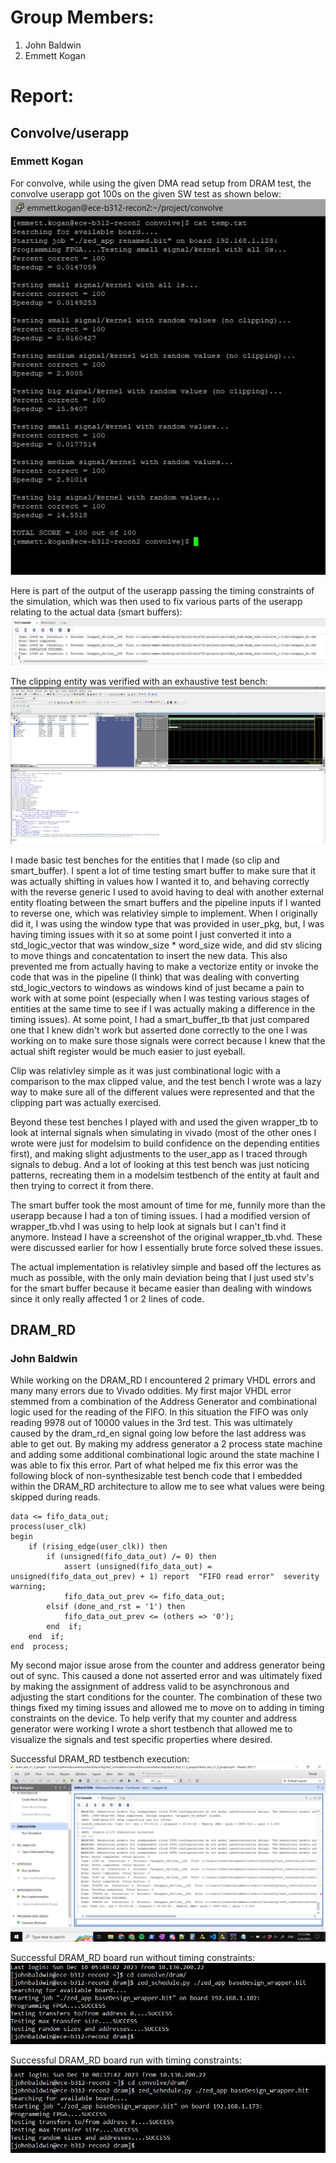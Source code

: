 # Group Members:
1. John Baldwin
2. Emmett Kogan

# Report:

## Convolve/userapp
### Emmett Kogan

For convolve, while using the given DMA read setup from DRAM test, the convolve userapp got 100s on the given SW test as shown below:
![](../screenshots/final_output.JPG)

Here is part of the output of the userapp passing the timing constraints of the simulation, which was then used to fix various parts of the userapp relating to the actual data (smart buffers):
![](../screenshots/bottom_of_tcl_console_after_sim_convolve.JPG)

The clipping entity was verified with an exhaustive test bench:
![](../screenshots/modelsim_clip.JPG)

I made basic test benches for the entities that I made (so clip and smart_buffer). I spent a lot of time testing smart buffer to make sure that it was actually shifting in values how I wanted it to, and behaving correctly with the reverse generic I used to avoid having to deal with another external entity floating between the smart buffers and the pipeline inputs if I wanted to reverse one, which was relativley simple to implement. When I originally did it, I was using the window type that was provided in user_pkg, but, I was having timing issues with it so at some point I just converted it into a std_logic_vector that was window_size * word_size wide, and did stv slicing to move things and concatentation to insert the new data. This also prevented me from actually having to make a vectorize entity or invoke the code that was in the pipeline (I think) that was dealing with converting std_logic_vectors to windows as windows kind of just became a pain to work with at some point (especially when I was testing various stages of entities at the same time to see if I was actually making a difference in the timing issues). At some point, I had a smart_buffer_tb that just compared one that I knew didn't work but asserted done correctly to the one I was working on to make sure those signals were correct because I knew that the actual shift register would be much easier to just eyeball.

Clip was relativley simple as it was just combinational logic with a comparison to the max clipped value, and the test bench I wrote was a lazy way to make sure all of the different values were represented and that the clipping part was actually exercised.

Beyond these test benches I played with and used the given wrapper_tb to look at internal signals when simulating in vivado (most of the other ones I wrote were just for modelsim to build confidence on the depending entities first), and making slight adjustments to the user_app as I traced through signals to debug. And a lot of looking at this test bench was just noticing patterns, recreating them in a modelsim testbench of the entity at fault and then trying to correct it from there.

The smart buffer took the most amount of time for me, funnily more than the userapp because I had a ton of timing issues. I had a modified version of wrapper_tb.vhd I was using to help look at signals but I can't find it anymore. Instead I have a screenshot of the original wrapper_tb.vhd. These were discussed earlier for how I essentially brute force solved these issues.

The actual implementation is relativley simple and based off the lectures as much as possible, with the only main deviation being that I just used stv's for the smart buffer because it became easier than dealing with windows since it only really affected 1 or 2 lines of code.

## DRAM_RD
### John Baldwin

While working on the DRAM_RD I encountered 2 primary VHDL errors and many many errors due to Vivado oddities. My first major VHDL error stemmed from a combination of the Address Generator and combinational logic used for the reading of the FIFO. In this situation the FIFO was only reading 9978 out of 10000 values in the 3rd test. This was ultimately caused by the dram_rd_en signal going low before the last address was able to get out. By making my address generator a 2 process state machine and adding some additional combinational logic around the state machine I was able to fix this error. Part of what helped me fix this error was the following block of non-synthesizable test bench code that I embedded within the DRAM_RD architecture to allow me to see what values were being skipped during reads. 

    data <= fifo_data_out;
    process(user_clk)
    begin
	    if (rising_edge(user_clk)) then
		    if (unsigned(fifo_data_out) /= 0) then
			    assert (unsigned(fifo_data_out) = unsigned(fifo_data_out_prev) + 1) report  "FIFO read error"  severity  warning;
			    fifo_data_out_prev <= fifo_data_out;
		    elsif (done_and_rst = '1') then
			    fifo_data_out_prev <= (others => '0');
		    end  if;
	    end  if;
    end  process;

My second major issue arose from the counter and address generator being out of sync. This caused a done not asserted error and was ultimately fixed by making the assignment of address valid to be asynchronous and adjusting the start conditions for the counter. The combination of these two things fixed my timing issues and allowed me to move on to adding in timing constraints on the device. To help verify that my counter and address generator were working I wrote a short testbench that allowed me to visualize the signals and test specific properties where desired. 

Successful DRAM_RD testbench execution:
![](../screenshots/DRAM_RD_success.png)

Successful DRAM_RD board run without timing constraints:
![](../screenshots/single_clock_success_board.png)

Successful DRAM_RD board run with timing constraints:
![](../screenshots/clock_constrained_success_board.png)
